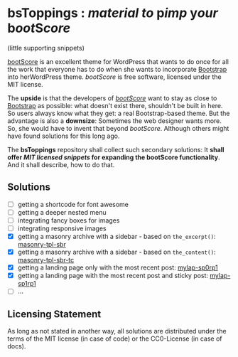 # bsToppings : *material to* p*imp* y*our* b*oot*S*core*

(little supporting snippets)

[bootScore](https://bootscore.me) is an excellent theme for WordPress that wants to do once for all the work that everyone has to do when she wants to incorporate [Bootstrap](https://getbootstrap.com/) into herWordPress theme. *bootScore* is free software, licensed under the MIT license.  

The **upside** is that the developers of *[bootScore](https://github.com/bootscore)* want to stay as close to [Bootstrap](https://getbootstrap.com/docs/5.0/getting-started/introduction/) as possible: what doesn't exist there, shouldn't be built in here. So users always know what they get: a real Bootstrap-based theme. But the advantage is also a **downsize**: Sometimes the web designer wants more. So, she would have to invent that beyond *bootScore*. Although others might have found solutions for this long ago.

The **bsToppings** repository shall collect such secondary solutions: It **shall offer _MIT licensed snippets_ for expanding the bootScore functionality**. And it shall describe, how to do that.

## Solutions

* [ ] getting a shortcode for font awesome
* [ ] getting a deeper nested menu
* [ ] integrating fancy boxes for images
* [ ] integrating responsive images
* [x] getting a masonry archive with a sidebar - based on `the_excerpt()`: [masonry-tpl-sbr](https://github.com/kreincke/bsToppings/tree/main/masonry-tpl-sbr)
* [x] getting a masonry archive with a sidebar - based on `the_content()`: [masonry-tpl-sbr-tc](https://github.com/kreincke/bsToppings/tree/main/masonry-tpl-sbr-tc)
* [x] getting a landing page only with the most recent post: [mylap-sp0rp1](https://github.com/kreincke/bsToppings/tree/main/mylap-sp0rp1)
* [x] getting a landing page with the most recent post and sticky post: [mylap-sp1rp1](https://github.com/kreincke/bsToppings/tree/main/mylap-sp1rp1)
* [ ] ...

## Licensing Statement

As long as not stated in another way, all solutions are distributed under the terms of the MIT license (in case of code) or the CC0-License (in case of docs).
